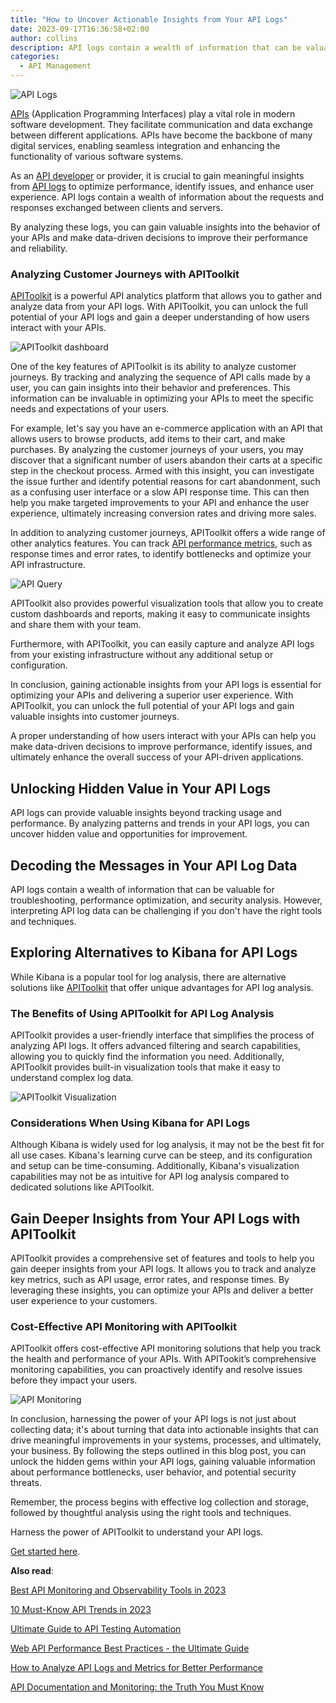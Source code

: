 ```yaml
---
title: "How to Uncover Actionable Insights from Your API Logs"
date: 2023-09-17T16:36:58+02:00
author: collins
description: API logs contain a wealth of information that can be valuable for troubleshooting, performance optimization, and security analysis.
categories:
  - API Management
---
```


![API Logs](./api-a-logs.png)

[APIs](https://apitoolkit.io/blog/best-api-monitoring-and-observability-tools/) (Application Programming Interfaces) play a vital role in modern software development. They facilitate communication and data exchange between different applications. APIs have become the backbone of many digital services, enabling seamless integration and enhancing the functionality of various software systems.

As an [API developer](https://apitoolkit.io/blog/top-8-api-documentation-tools-for-developers/) or provider, it is crucial to gain meaningful insights from [API logs](https://apitoolkit.io/blog/api-logs-and-metrics/) to optimize performance, identify issues, and enhance user experience. API logs contain a wealth of information about the requests and responses exchanged between clients and servers.

By analyzing these logs, you can gain valuable insights into the behavior of your APIs and make data-driven decisions to improve their performance and reliability.

### Analyzing Customer Journeys with APIToolkit

[APIToolkit](https://apitoolkit.io) is a powerful API analytics platform that allows you to gather and analyze data from your API logs. With APIToolkit, you can unlock the full potential of your API logs and gain a deeper understanding of how users interact with your APIs.

![APIToolkit dashboard](./apitoolkit-dashboard.png)

One of the key features of APIToolkit is its ability to analyze customer journeys. By tracking and analyzing the sequence of API calls made by a user, you can gain insights into their behavior and preferences. This information can be invaluable in optimizing your APIs to meet the specific needs and expectations of your users.

For example, let's say you have an e-commerce application with an API that allows users to browse products, add items to their cart, and make purchases. By analyzing the customer journeys of your users, you may discover that a significant number of users abandon their carts at a specific step in the checkout process. Armed with this insight, you can investigate the issue further and identify potential reasons for cart abandonment, such as a confusing user interface or a slow API response time. This can then help you make targeted improvements to your API and enhance the user experience, ultimately increasing conversion rates and driving more sales.

In addition to analyzing customer journeys, APIToolkit offers a wide range of other analytics features. You can track [API performance metrics](https://apitoolkit.io/api-logs-and-metrics/), such as response times and error rates, to identify bottlenecks and optimize your API infrastructure.

![API Query](./api-query.png)

APIToolkit also provides powerful visualization tools that allow you to create custom dashboards and reports, making it easy to communicate insights and share them with your team.

Furthermore, with APIToolkit, you can easily capture and analyze API logs from your existing infrastructure without any additional setup or configuration.

In conclusion, gaining actionable insights from your API logs is essential for optimizing your APIs and delivering a superior user experience. With APIToolkit, you can unlock the full potential of your API logs and gain valuable insights into customer journeys.

A proper understanding of how users interact with your APIs can help you make data-driven decisions to improve performance, identify issues, and ultimately enhance the overall success of your API-driven applications.

## Unlocking Hidden Value in Your API Logs

API logs can provide valuable insights beyond tracking usage and performance. By analyzing patterns and trends in your API logs, you can uncover hidden value and opportunities for improvement.

## Decoding the Messages in Your API Log Data

API logs contain a wealth of information that can be valuable for troubleshooting, performance optimization, and security analysis. However, interpreting API log data can be challenging if you don't have the right tools and techniques.

## Exploring Alternatives to Kibana for API Logs

While Kibana is a popular tool for log analysis, there are alternative solutions like [APIToolkit](https://apitoolkit.io) that offer unique advantages for API log analysis.

### The Benefits of Using APIToolkit for API Log Analysis

APIToolkit provides a user-friendly interface that simplifies the process of analyzing API logs. It offers advanced filtering and search capabilities, allowing you to quickly find the information you need. Additionally, APIToolkit provides built-in visualization tools that make it easy to understand complex log data.

![APIToolkit Visualization](./api-throughput.png)

### Considerations When Using Kibana for API Logs

Although Kibana is widely used for log analysis, it may not be the best fit for all use cases. Kibana's learning curve can be steep, and its configuration and setup can be time-consuming. Additionally, Kibana's visualization capabilities may not be as intuitive for API log analysis compared to dedicated solutions like APIToolkit.

## Gain Deeper Insights from Your API Logs with APIToolkit

APIToolkit provides a comprehensive set of features and tools to help you gain deeper insights from your API logs. It allows you to track and analyze key metrics, such as API usage, error rates, and response times. By leveraging these insights, you can optimize your APIs and deliver a better user experience to your customers.

### Cost-Effective API Monitoring with APIToolkit

APIToolkit offers cost-effective API monitoring solutions that help you track the health and performance of your APIs. With APITookit’s comprehensive monitoring capabilities, you can proactively identify and resolve issues before they impact your users.

![API Monitoring](api-anomalies-dashboard.png)

In conclusion, harnessing the power of your API logs is not just about collecting data; it's about turning that data into actionable insights that can drive meaningful improvements in your systems, processes, and ultimately, your business. By following the steps outlined in this blog post, you can unlock the hidden gems within your API logs, gaining valuable information about performance bottlenecks, user behavior, and potential security threats.

Remember, the process begins with effective log collection and storage, followed by thoughtful analysis using the right tools and techniques.

Harness the power of APIToolkit to understand your API logs.

[Get started here](https://apitoolkit.io).

**Also read**:

[Best API Monitoring and Observability Tools in 2023](https://apitoolkit.io/blog/best-api-monitoring-and-observability-tools/)

[10 Must-Know API Trends in 2023](https://apitoolkit.io/blog/api-trends/)

[Ultimate Guide to API Testing Automation](https://apitoolkit.io/blog/api-testing-automation/) 

[Web API Performance Best Practices - the Ultimate Guide](https://apitoolkit.io/blog/web-api-performance/)

[How to Analyze API Logs and Metrics for Better Performance](https://apitoolkit.io/blog/api-logs-and-metrics/)

[API Documentation and Monitoring: the Truth You Must Know](https://apitoolkit.io/blog/api-documentation-and-observability-the-truth-you-must-know/)